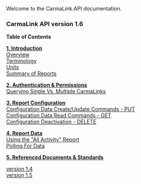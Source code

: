 Welcome to the CarmaLink.API documentation.

<h3>CarmaLink API version 1.6</h3>

<b>Table of Contents</b>  
  
<b><a href="https://github.com/CarmaSys/CarmaLinkAPI/blob/1.6/introduction.md">1. Introduction</a></b>    
<a href="https://github.com/CarmaSys/CarmaLinkAPI/blob/1.6/introduction.md">Overview</a>  
<a href="https://github.com/CarmaSys/CarmaLinkAPI/blob/1.6/terminology.md">Terminology</a>  
<a href="https://github.com/CarmaSys/CarmaLinkAPI/blob/1.6/units.md">Units</a>  
<a href="https://github.com/CarmaSys/CarmaLinkAPI/blob/1.6/summaryOfReports.md">Summary of Reports</a>   
  
<b><a href="https://github.com/CarmaSys/CarmaLinkAPI/blob/1.6/authenticationAndPermissions.md">2. Authentication & Permissions</a></b>  
<a href="https://github.com/CarmaSys/CarmaLinkAPI/blob/1.6/queryingSingleVsMultipleCarmaLinks.md">Querying Single Vs. Multiple CarmaLinks</a>  
  
<b><a href="https://github.com/CarmaSys/CarmaLinkAPI/blob/1.6/reportConfiguration.md">3. Report Configuration</a></b>  
<a href="https://github.com/CarmaSys/CarmaLinkAPI/blob/1.6/configurationDataCreateUpdateCommandsPUT.md">Configuration Data Create/Update Commands - PUT</a>  
<a href="https://github.com/CarmaSys/CarmaLinkAPI/blob/1.6/configurationDataReadCommandsGET.md">Configuration Data Read Commands - GET</a>  
<a href="https://github.com/CarmaSys/CarmaLinkAPI/blob/1.6/configurationDeactivationDELETE.md">Configuration Deactivation - DELETE</a>  
  
<b><a href="https://github.com/CarmaSys/CarmaLinkAPI/blob/1.6/reportData.md">4. Report Data</a></b>  
<a href="https://github.com/CarmaSys/CarmaLinkAPI/blob/1.6/usingTheAllActivityReport.md">Using the "All Activity" Report</a>  
<a href="https://github.com/CarmaSys/CarmaLinkAPI/blob/1.6/pollingForData.md">Polling For Data</a>  
  
<b><a href="https://github.com/CarmaSys/CarmaLinkAPI/blob/1.6/referencedDocumentsAndStandards.md">5. Referenced Documents & Standards</a></b>  

<a href="https://github.com/CarmaSys/CarmaLinkAPI/tree/1.4">version 1.4</a>  
<a href="https://github.com/CarmaSys/CarmaLinkAPI/blob/1.5/README.md">version 1.5</a>
